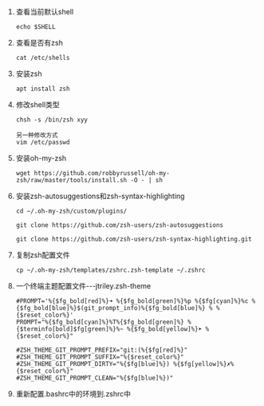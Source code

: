1. 查看当前默认shell

    ```
    echo $SHELL
    ```

2. 查看是否有zsh

    ```
    cat /etc/shells
    ```

3. 安装zsh

    ```
    apt install zsh
    ```

4. 修改shell类型

    ```
    chsh -s /bin/zsh xyy
    
    另一种修改方式
    vim /etc/passwd
    ```

5. 安装oh-my-zsh

    ```
    wget https://github.com/robbyrussell/oh-my-zsh/raw/master/tools/install.sh -O - | sh
    ```
    
6. 安装zsh-autosuggestions和zsh-syntax-highlighting

    ```
    cd ~/.oh-my-zsh/custom/plugins/
    
    git clone https://github.com/zsh-users/zsh-autosuggestions
    
    git clone https://github.com/zsh-users/zsh-syntax-highlighting.git
    ```

7. 复制zsh配置文件

    ```
    cp ~/.oh-my-zsh/templates/zshrc.zsh-template ~/.zshrc
    ```

8. 一个终端主题配置文件---jtriley.zsh-theme

    ```
    #PROMPT='%{$fg_bold[red]%}➜ %{$fg_bold[green]%}%p %{$fg[cyan]%}%c %{$fg_bold[blue]%}$(git_prompt_info)%{$fg_bold[blue]%} % %{$reset_color%}'
    PROMPT="%{$fg_bold[cyan]%}%T%{$fg_bold[green]%} %{$terminfo[bold]$fg[green]%}%~ %{$fg_bold[yellow]%}➤ %{$reset_color%}"
    
    #ZSH_THEME_GIT_PROMPT_PREFIX="git:(%{$fg[red]%}"
    #ZSH_THEME_GIT_PROMPT_SUFFIX="%{$reset_color%}"
    #ZSH_THEME_GIT_PROMPT_DIRTY="%{$fg[blue]%}) %{$fg[yellow]%}✗%{$reset_color%}"
    #ZSH_THEME_GIT_PROMPT_CLEAN="%{$fg[blue]%})"
    
    ```

9. 重新配置.bashrc中的环境到.zshrc中


